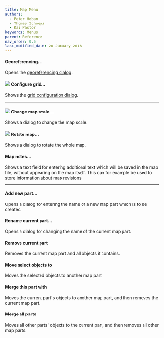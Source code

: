 ```yaml
---
title: Map Menu
authors:
  - Peter Hoban
  - Thomas Schoeps
  - Kai Pastor
keywords: Menus
parent: Reference
nav_order: 0.5
last_modified_date: 20 January 2018
---
```


#### Georeferencing...

Opens the [georeferencing dialog](georeferencing.md).


#### ![ ](../mapper-images/grid.png) Configure grid...

Shows the [grid configuration dialog](grid.md).


---

#### ![ ](../mapper-images/tool-scale.png) Change map scale...

Shows a dialog to change the map scale.


#### ![ ](../mapper-images/tool-rotate.png) Rotate map...

Shows a dialog to rotate the whole map.


#### Map notes...

Shows a text field for entering additional text which will be saved in the map file, without appearing on the map itself. This can for example be used to store information about map revisions.


---

#### Add new part...

Opens a dialog for entering the name of a new map part which is to be created.


#### Rename current part...

 Opens a dialog for changing the name of the current map part.


#### Remove current part

Removes the current map part and all objects it contains.


#### Move select objects to

Moves the selected objects to another map part.


#### Merge this part with

Moves the current part's objects to another map part, and then removes the current map part.


#### Merge all parts

Moves all other parts' objects to the current part, and then removes all other map parts.


